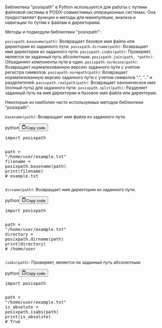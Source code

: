 <p>Библиотека "posixpath" в Python используется для работы с путями файловой системы в POSIX-совместимых операционных системах.
Она предоставляет функции и методы для манипуляции, анализа и навигации по путям к файлам и директориям.</p>
<p>Методы и подмодули библиотеки "posixpath":</p>
<p><code>posixpath.basename(path)</code>: Возвращает базовое имя файла или директории из заданного пути.
<code>posixpath.dirname(path)</code>: Возвращает имя директории из заданного пути.
<code>posixpath.isabs(path)</code>: Проверяет, является ли заданный путь абсолютным.
<code>posixpath.join(path, *paths)</code>: Объединяет компоненты пути в один.
<code>posixpath.normcase(path)</code>: Возвращает нормализованную версию заданного пути с учетом регистра символов.
<code>posixpath.normpath(path)</code>: Возвращает нормализованную версию заданного пути с учетом символов ".", ".." и разделителей.
<code>posixpath.realpath(path)</code>: Возвращает каноническое имя (полный путь) для заданного пути.
<code>posixpath.split(path)</code>: Разделяет заданный путь на имя директории и базовое имя файла или директории.</p>
<p>Некоторые из наиболее часто используемых методов библиотеки "posixpath":</p>
<p><code>basename(path)</code>: Возвращает имя файла из заданного пути.</p>
<div class="code_element"><div class="lang_line"><text>python</text><button class="copy_code_button" onclick="CopyCode(this)"><svg style="width: 1.2em;height: 1.2em;" aria-hidden="true" xmlns="http://www.w3.org/2000/svg" fill="none" viewBox="0 0 24 24"><path stroke="currentColor" stroke-linecap="round" stroke-linejoin="round" stroke-width="2" d="M15 4h3a1 1 0 0 1 1 1v15a1 1 0 0 1-1 1H6a1 1 0 0 1-1-1V5a1 1 0 0 1 1-1h3m0 3h6m-5-4v4h4V3h-4Z"/></svg><text>Copy code</text></button></div><div class="code language-python"><div class="highlight"><pre><span></span><span class="kn">import</span> <span class="nn">posixpath</span>

<span class="n">path</span> <span class="o">=</span> <span class="s2">&quot;/home/user/example.txt&quot;</span>
<span class="n">filename</span> <span class="o">=</span> <span class="n">posixpath</span><span class="o">.</span><span class="n">basename</span><span class="p">(</span><span class="n">path</span><span class="p">)</span>
<span class="nb">print</span><span class="p">(</span><span class="n">filename</span><span class="p">)</span>  <span class="c1"># example.txt</span>
</pre></div></div></div>

<p><code>dirname(path)</code>: Возвращает имя директории из заданного пути.</p>
<div class="code_element"><div class="lang_line"><text>python</text><button class="copy_code_button" onclick="CopyCode(this)"><svg style="width: 1.2em;height: 1.2em;" aria-hidden="true" xmlns="http://www.w3.org/2000/svg" fill="none" viewBox="0 0 24 24"><path stroke="currentColor" stroke-linecap="round" stroke-linejoin="round" stroke-width="2" d="M15 4h3a1 1 0 0 1 1 1v15a1 1 0 0 1-1 1H6a1 1 0 0 1-1-1V5a1 1 0 0 1 1-1h3m0 3h6m-5-4v4h4V3h-4Z"/></svg><text>Copy code</text></button></div><div class="code language-python"><div class="highlight"><pre><span></span><span class="kn">import</span> <span class="nn">posixpath</span>

<span class="n">path</span> <span class="o">=</span> <span class="s2">&quot;/home/user/example.txt&quot;</span>
<span class="n">directory</span> <span class="o">=</span> <span class="n">posixpath</span><span class="o">.</span><span class="n">dirname</span><span class="p">(</span><span class="n">path</span><span class="p">)</span>
<span class="nb">print</span><span class="p">(</span><span class="n">directory</span><span class="p">)</span>  <span class="c1"># /home/user</span>
</pre></div></div></div>

<p><code>isabs(path)</code>: Проверяет, является ли заданный путь абсолютным.</p>
<div class="code_element"><div class="lang_line"><text>python</text><button class="copy_code_button" onclick="CopyCode(this)"><svg style="width: 1.2em;height: 1.2em;" aria-hidden="true" xmlns="http://www.w3.org/2000/svg" fill="none" viewBox="0 0 24 24"><path stroke="currentColor" stroke-linecap="round" stroke-linejoin="round" stroke-width="2" d="M15 4h3a1 1 0 0 1 1 1v15a1 1 0 0 1-1 1H6a1 1 0 0 1-1-1V5a1 1 0 0 1 1-1h3m0 3h6m-5-4v4h4V3h-4Z"/></svg><text>Copy code</text></button></div><div class="code language-python"><div class="highlight"><pre><span></span><span class="kn">import</span> <span class="nn">posixpath</span>

<span class="n">path</span> <span class="o">=</span> <span class="s2">&quot;/home/user/example.txt&quot;</span>
<span class="n">is_absolute</span> <span class="o">=</span> <span class="n">posixpath</span><span class="o">.</span><span class="n">isabs</span><span class="p">(</span><span class="n">path</span><span class="p">)</span>
<span class="nb">print</span><span class="p">(</span><span class="n">is_absolute</span><span class="p">)</span>  <span class="c1"># True</span>
</pre></div></div></div>